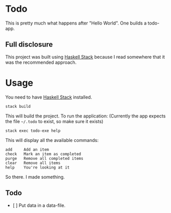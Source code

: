 # Todo

This is pretty much what happens after "Hello World". One builds a todo-app.

## Full disclosure

This project was built using [Haskell Stack](https://docs.haskellstack.org/en/stable/README/) because I read somewhere that it was the recommended approach.

# Usage

You need to have [Haskell Stack](https://docs.haskellstack.org/en/stable/README/) installed.
```
stack build
```

This will build the project. To run the application:
(Currently the app expects the file `~/.todo` to exist, so make sure it exists)

```
stack exec todo-exe help
```

This will display all the available commands:

```
add 	Add an item
check	Mark an item as completed
purge	Remove all completed items
clear	Remove all items
help	You're looking at it
```


So there. I made something.


## Todo
- [ ] Put data in a data-file.
